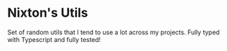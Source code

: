 # Nixton's Utils

Set of random utils that I tend to use a lot across my projects.
Fully typed with Typescript and fully tested!
